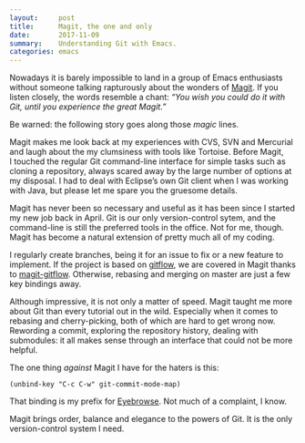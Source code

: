```yaml
---
layout:     post
title:      Magit, the one and only
date:       2017-11-09
summary:    Understanding Git with Emacs.
categories: emacs
---
```


Nowadays it is barely impossible to land in a group of Emacs enthusiasts without
someone talking rapturously about the wonders of
[Magit](https://github.com/magit/magit). If you listen closely, the words
resemble a chant: *“You wish you could do it with Git, until you experience the
great Magit.”*

Be warned: the following story goes along those *magic* lines.

Magit makes me look back at my experiences with CVS, SVN and Mercurial and laugh
about the my clumsiness with tools like Tortoise. Before Magit, I touched the
regular Git command-line interface for simple tasks such as cloning a
repository, always scared away by the large number of options at my
disposal. I had to deal with Eclipse’s own Git client when I was working with
Java, but please let me spare you the gruesome details.

Magit has never been so necessary and useful as it has been since I started my
new job back in April. Git is our only version-control sytem, and the
command-line is still the preferred tools in the office. Not for me,
though. Magit has become a natural extension of pretty much all of my coding.

I regularly create branches, being it for an issue to fix or a new feature to
implement. If the project is based on
[gitflow](http://nvie.com/posts/a-successful-git-branching-model/), we are
covered in Magit thanks to
[magit-gitflow](https://github.com/jtatarik/magit-gitflow). Otherwise, rebasing
and merging on master are just a few key bindings away.

Although impressive, it is not only a matter of speed. Magit taught me more
about Git than every tutorial out in the wild. Especially when it comes to
rebasing and cherry-picking, both of which are hard to get wrong now. Rewording
a commit, exploring the repository history, dealing with submodules: it all
makes sense through an interface that could not be more helpful.

The one thing *against* Magit I have for the haters is this:

``` emacs-lisp
(unbind-key "C-c C-w" git-commit-mode-map)
```

That binding is my prefix for
[Eyebrowse](https://manuel-uberti.github.io/emacs/2017/08/06/eyebrowse/). Not
much of a complaint, I know.

Magit brings order, balance and elegance to the powers of Git. It is the only
version-control system I need.

